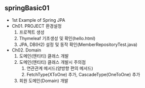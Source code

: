 ## springBasic01
  + 1st Example of Spring JPA
  + Ch01. PROJECT 환경설정
    1. 프로젝트 생성
    2. Thymeleaf 기초생성 및 확인(hello.html)
    3. JPA, DB(H2) 설정 및 동작 확인(MemberRepositoryTest.java)    
  + Ch02. Domain
    1. 도메인(엔티티) 클래스 개발
    2. 도메인(엔티티) 클래스 개발시 주의점
        1. 연관관계 메서드(양방향 편의 메서드)
        2. FetchType(XToOne) 추가, CascadeType(OneToOne) 추가
    3. 회원 도메인(Domain) 개발
    